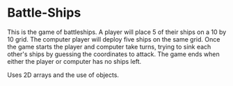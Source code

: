 # Battle-Ships

This is the game of battleships. A player will place 5 of their ships on a 10 by 10 grid. The computer player will deploy five ships on the same grid. Once the game starts the player and computer take turns, trying to sink each other's ships by guessing the coordinates to attack. The game ends when either the player or computer has no ships left.

Uses 2D arrays and the use of objects.

